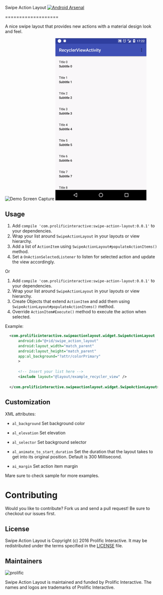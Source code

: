 Swipe Action Layout [![Android Arsenal](https://img.shields.io/badge/Android%20Arsenal-swipe--action--layout-green.svg?style=true)](https://android-arsenal.com/details/1/3598)

===================

A nice swipe layout that provides new actions with a material design look and feel.

<img src="/images/demo1.gif" alt="Demo Screen Capture" width="300px" />
<img src="/images/demo2.gif" alt="Demo Screen Capture" width="300px" />

Usage
-----

1. Add `compile 'com.prolificinteractive:swipe-action-layout:0.0.1'` to your dependencies.
2. Wrap your list around `SwipeActionLayout` in your layouts or view hierarchy.
3. Add a list of `ActionItem` using `SwipeActionLayout#populateActionItems()` method.
4. Set a `OnActionSelectedListener` to listen for selected action and update the view accordingly.

Or

1. Add `compile 'com.prolificinteractive:swipe-action-layout:0.0.1'` to your dependencies.
2. Wrap your list around `SwipeActionLayout` in your layouts or view hierarchy.
3. Create Objects that extend `ActionItem` and add them using `SwipeActionLayout#populateActionItems()` method.
4. Override `ActionItem#Execute()` method to execute the action when selected.

Example:

```xml
  <com.prolificinteractive.swipeactionlayout.widget.SwipeActionLayout
      android:id="@+id/swipe_action_layout"
      android:layout_width="match_parent"
      android:layout_height="match_parent"
      app:al_background="?attr/colorPrimary"
      >
      
      <!-- Insert your list here -->
      <include layout="@layout/example_recycler_view" />
  
  </com.prolificinteractive.swipeactionlayout.widget.SwipeActionLayout>
```

Customization
-------------

XML attributes:

- `al_background` Set background color
- `al_elevation` Set elevation 
- `al_selector` Set background selector
- `al_animate_to_start_duration` Set the duration that the layout takes to get into its original position. Default is 300 Millisecond.

- `ai_margin` Set action item margin

Mare sure to check sample for more examples.

Contributing
============

Would you like to contribute? Fork us and send a pull request! Be sure to checkout our issues first.

## License

Swipe Action Layout is Copyright (c) 2016 Prolific Interactive. It may be redistributed under the terms specified in the [LICENSE] file.

[LICENSE]: /LICENSE

## Maintainers

![prolific](https://s3.amazonaws.com/prolificsitestaging/logos/Prolific_Logo_Full_Color.png)

Swipe Action Layout is maintained and funded by Prolific Interactive. The names and logos are trademarks of Prolific Interactive.
